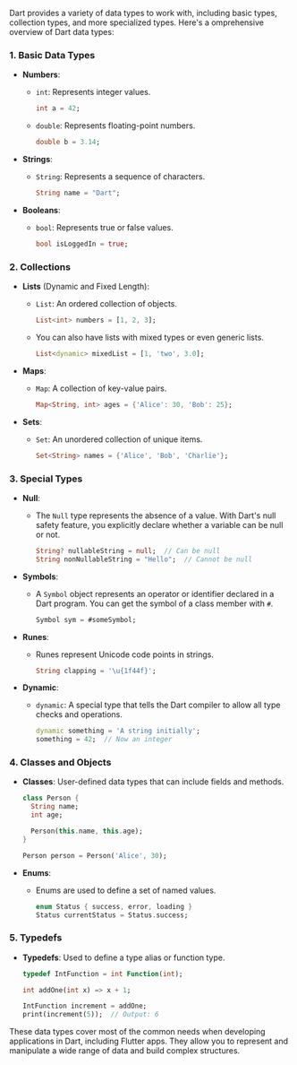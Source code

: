 Dart provides a variety of data types to work with, including basic types, collection types, and more specialized types. Here's a omprehensive overview of Dart data types:

### 1. Basic Data Types

- **Numbers**:

  - `int`: Represents integer values.
    ```dart
    int a = 42;
    ```
  - `double`: Represents floating-point numbers.
    ```dart
    double b = 3.14;
    ```
- **Strings**:

  - `String`: Represents a sequence of characters.
    ```dart
    String name = "Dart";
    ```
- **Booleans**:

  - `bool`: Represents true or false values.
    ```dart
    bool isLoggedIn = true;
    ```

### 2. Collections

- **Lists** (Dynamic and Fixed Length):

  - `List`: An ordered collection of objects.
    ```dart
    List<int> numbers = [1, 2, 3];
    ```
  - You can also have lists with mixed types or even generic lists.
    ```dart
    List<dynamic> mixedList = [1, 'two', 3.0];
    ```
- **Maps**:

  - `Map`: A collection of key-value pairs.
    ```dart
    Map<String, int> ages = {'Alice': 30, 'Bob': 25};
    ```
- **Sets**:

  - `Set`: An unordered collection of unique items.
    ```dart
    Set<String> names = {'Alice', 'Bob', 'Charlie'};
    ```

### 3. Special Types

- **Null**:

  - The `Null` type represents the absence of a value. With Dart's null safety feature, you explicitly declare whether a variable can be null or not.
    ```dart
    String? nullableString = null;  // Can be null
    String nonNullableString = "Hello";  // Cannot be null
    ```
- **Symbols**:

  - A `Symbol` object represents an operator or identifier declared in a Dart program. You can get the symbol of a class member with `#`.
    ```dart
    Symbol sym = #someSymbol;
    ```
- **Runes**:

  - Runes represent Unicode code points in strings.
    ```dart
    String clapping = '\u{1f44f}';
    ```
- **Dynamic**:

  - `dynamic`: A special type that tells the Dart compiler to allow all type checks and operations.
    ```dart
    dynamic something = 'A string initially';
    something = 42;  // Now an integer
    ```

### 4. Classes and Objects

- **Classes**: User-defined data types that can include fields and methods.

  ```dart
  class Person {
    String name;
    int age;

    Person(this.name, this.age);
  }

  Person person = Person('Alice', 30);
  ```
- **Enums**:

  - Enums are used to define a set of named values.
    ```dart
    enum Status { success, error, loading }
    Status currentStatus = Status.success;
    ```

### 5. Typedefs

- **Typedefs**: Used to define a type alias or function type.
  ```dart
  typedef IntFunction = int Function(int);

  int addOne(int x) => x + 1;

  IntFunction increment = addOne;
  print(increment(5));  // Output: 6
  ```

These data types cover most of the common needs when developing applications in Dart, including Flutter apps. They allow you to represent and manipulate a wide range of data and build complex structures.
